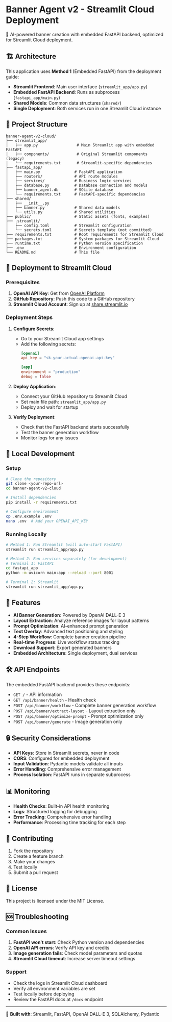 # Banner Agent v2 - Streamlit Cloud Deployment

🎨 AI-powered banner creation with embedded FastAPI backend, optimized for Streamlit Cloud deployment.

## 🏗️ Architecture

This application uses **Method 1** (Embedded FastAPI) from the deployment guide:
- **Streamlit Frontend**: Main user interface (`streamlit_app/app.py`)
- **Embedded FastAPI Backend**: Runs as subprocess (`fastapi_app/main.py`)
- **Shared Models**: Common data structures (`shared/`)
- **Single Deployment**: Both services run in one Streamlit Cloud instance

## 📁 Project Structure

```
banner-agent-v2-cloud/
├── streamlit_app/
│   ├── app.py                 # Main Streamlit app with embedded FastAPI
│   ├── components/            # Original Streamlit components (legacy)
│   └── requirements.txt       # Streamlit-specific dependencies
├── fastapi_app/
│   ├── main.py               # FastAPI application
│   ├── routers/              # API route modules  
│   ├── services/             # Business logic services
│   ├── database.py           # Database connection and models
│   ├── banner_agent.db       # SQLite database
│   └── requirements.txt      # FastAPI-specific dependencies
├── shared/
│   ├── __init__.py
│   ├── banner.py             # Shared data models
│   └── utils.py              # Shared utilities
├── public/                   # Static assets (fonts, examples)
├── .streamlit/
│   ├── config.toml           # Streamlit configuration
│   └── secrets.toml          # Secrets template (not committed)
├── requirements.txt          # Root requirements for Streamlit Cloud
├── packages.txt              # System packages for Streamlit Cloud  
├── runtime.txt               # Python version specification
├── .env                      # Environment configuration
└── README.md                 # This file
```

## 🚀 Deployment to Streamlit Cloud

### Prerequisites

1. **OpenAI API Key**: Get from [OpenAI Platform](https://platform.openai.com/)
2. **GitHub Repository**: Push this code to a GitHub repository
3. **Streamlit Cloud Account**: Sign up at [share.streamlit.io](https://share.streamlit.io)

### Deployment Steps

1. **Configure Secrets**:
   - Go to your Streamlit Cloud app settings
   - Add the following secrets:
     ```toml
     [openai]
     api_key = "sk-your-actual-openai-api-key"
     
     [app]
     environment = "production"
     debug = false
     ```

2. **Deploy Application**:
   - Connect your GitHub repository to Streamlit Cloud
   - Set main file path: `streamlit_app/app.py`
   - Deploy and wait for startup

3. **Verify Deployment**:
   - Check that the FastAPI backend starts successfully
   - Test the banner generation workflow
   - Monitor logs for any issues

## 🔧 Local Development

### Setup

```bash
# Clone the repository
git clone <your-repo-url>
cd banner-agent-v2-cloud

# Install dependencies
pip install -r requirements.txt

# Configure environment
cp .env.example .env
nano .env  # Add your OPENAI_API_KEY
```

### Running Locally

```bash
# Method 1: Run Streamlit (will auto-start FastAPI)
streamlit run streamlit_app/app.py

# Method 2: Run services separately (for development)
# Terminal 1: FastAPI
cd fastapi_app
python -m uvicorn main:app --reload --port 8001

# Terminal 2: Streamlit  
streamlit run streamlit_app/app.py
```

## 🎯 Features

- **AI Banner Generation**: Powered by OpenAI DALL-E 3
- **Layout Extraction**: Analyze reference images for layout patterns
- **Prompt Optimization**: AI-enhanced prompt generation
- **Text Overlay**: Advanced text positioning and styling
- **4-Step Workflow**: Complete banner creation pipeline
- **Real-time Progress**: Live workflow status tracking
- **Download Support**: Export generated banners
- **Embedded Architecture**: Single deployment, dual services

## 🛠️ API Endpoints

The embedded FastAPI backend provides these endpoints:

- `GET /` - API information
- `GET /api/banner/health` - Health check
- `POST /api/banner/workflow` - Complete banner generation workflow
- `POST /api/banner/extract-layout` - Layout extraction only
- `POST /api/banner/optimize-prompt` - Prompt optimization only
- `POST /api/banner/generate` - Image generation only

## 🔒 Security Considerations

- **API Keys**: Store in Streamlit secrets, never in code
- **CORS**: Configured for embedded deployment
- **Input Validation**: Pydantic models validate all inputs
- **Error Handling**: Comprehensive error management
- **Process Isolation**: FastAPI runs in separate subprocess

## 📊 Monitoring

- **Health Checks**: Built-in API health monitoring
- **Logs**: Structured logging for debugging
- **Error Tracking**: Comprehensive error handling
- **Performance**: Processing time tracking for each step

## 🤝 Contributing

1. Fork the repository
2. Create a feature branch
3. Make your changes
4. Test locally
5. Submit a pull request

## 📜 License

This project is licensed under the MIT License.

## 🆘 Troubleshooting

### Common Issues

1. **FastAPI won't start**: Check Python version and dependencies
2. **OpenAI API errors**: Verify API key and credits
3. **Image generation fails**: Check model parameters and quotas
4. **Streamlit Cloud timeout**: Increase server timeout settings

### Support

- Check the logs in Streamlit Cloud dashboard
- Verify all environment variables are set
- Test locally before deploying
- Review the FastAPI docs at `/docs` endpoint

---

🎨 **Built with**: Streamlit, FastAPI, OpenAI DALL-E 3, SQLAlchemy, Pydantic